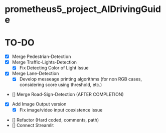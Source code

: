 # prometheus5_project_AIDrivingGuide

# TO-DO
- [x] Merge Pedestrian-Detection
- [x] Merge Traffic-Lights-Detection
    - [x] Fix Detecting Color of Light Issue
- [x] Merge Lane-Detection
    - [x] Develop messeage printing algorithms (for non RGB cases, considering score using threshold, etc.)
- [] Merge Road-Sign-Detection (AFTER COMPLETION)
- [x] Add Image Output version
    - [x] Fix image/video input coexistence issue
- [] Refactor (Hard coded, comments, path)
- [] Connect Streamlit